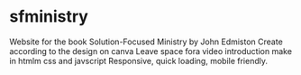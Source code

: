 # sfministry
Website for the book Solution-Focused Ministry by John Edmiston
Create according to the design on canva
Leave space fora video introduction
make in htmlm css and javscript
Responsive, quick loading, mobile friendly.
